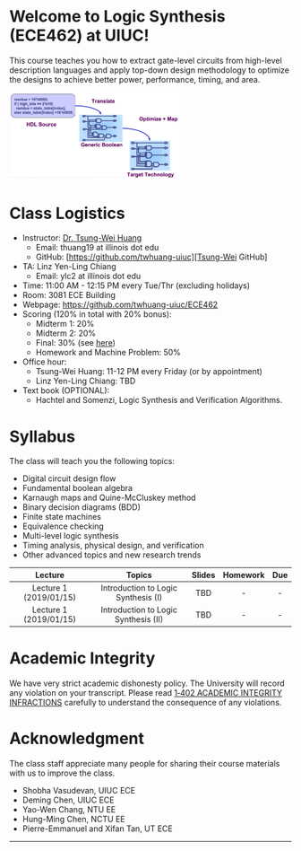 # Welcome to Logic Synthesis (ECE462) at UIUC!

This course teaches you how to extract gate-level circuits from high-level description languages
and apply top-down design methodology to optimize the designs
to achieve better power, performance, timing, and area.

<img src="images/logic_synthesis.png" width="60%">

# Class Logistics

+ Instructor: [Dr. Tsung-Wei Huang][Tsung-Wei Huang] 
  + Email: thuang19 at illinois dot edu
  + GitHub: [https://github.com/twhuang-uiuc][Tsung-Wei GitHub]
+ TA: Linz Yen-Ling Chiang
  + Email: ylc2 at illinois dot edu
+ Time: 11:00 AM - 12:15 PM every Tue/Thr (excluding holidays)
+ Room: 3081 ECE Building
+ Webpage: https://github.com/twhuang-uiuc/ECE462
+ Scoring (120% in total with 20% bonus):
  + Midterm 1: 20%
  + Midterm 2: 20%
  + Final: 30% (see [here](https://registrar.illinois.edu/spring-2019-non-combined-scheduling-guidelines/))
  + Homework and Machine Problem: 50%
+ Office hour: 
  + Tsung-Wei Huang: 11-12 PM every Friday (or by appointment)
  + Linz Yen-Ling Chiang: TBD
+ Text book (OPTIONAL):
  + Hachtel and Somenzi, Logic Synthesis and Verification Algorithms.

# Syllabus

The class will teach you the following topics:
+ Digital circuit design flow
+ Fundamental boolean algebra
+ Karnaugh maps and Quine-McCluskey method
+ Binary decision diagrams (BDD)
+ Finite state machines
+ Equivalence checking
+ Multi-level logic synthesis
+ Timing analysis, physical design, and verification
+ Other advanced topics and new research trends

| Lecture | Topics | Slides | Homework | Due  |
| :-: | :-: | :--:   | :--: | :--: |
| Lecture 1 (2019/01/15) | Introduction to Logic Synthesis (I) | TBD | - | - |
| Lecture 1 (2019/01/15) | Introduction to Logic Synthesis (II) | TBD | - | - |

# Academic Integrity

We have very strict academic dishonesty policy.
The University will record any violation on your transcript.
Please read [1‑402 ACADEMIC INTEGRITY INFRACTIONS][UIUC Academic Integrity]
carefully to understand the consequence of any violations.

# Acknowledgment

The class staff appreciate many people for sharing their course materials with us 
to improve the class.
+ Shobha Vasudevan, UIUC ECE
+ Deming Chen, UIUC ECE
+ Yao-Wen Chang, NTU EE
+ Hung-Ming Chen, NCTU EE
+ Pierre-Emmanuel and Xifan Tan, UT ECE




---

[Tsung-Wei Huang]:    https://twhuang.ece.illinois.edu/
[Tsung-Wei GitHub]:   https://github.com/twhuang-uiuc
[UIUC Academic Integrity]: http://studentcode.illinois.edu/article1/part4/1-401/
